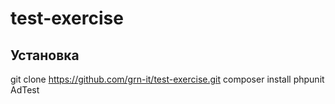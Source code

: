 # test-exercise

Установка
-------
git clone https://github.com/grn-it/test-exercise.git
composer install
phpunit AdTest
